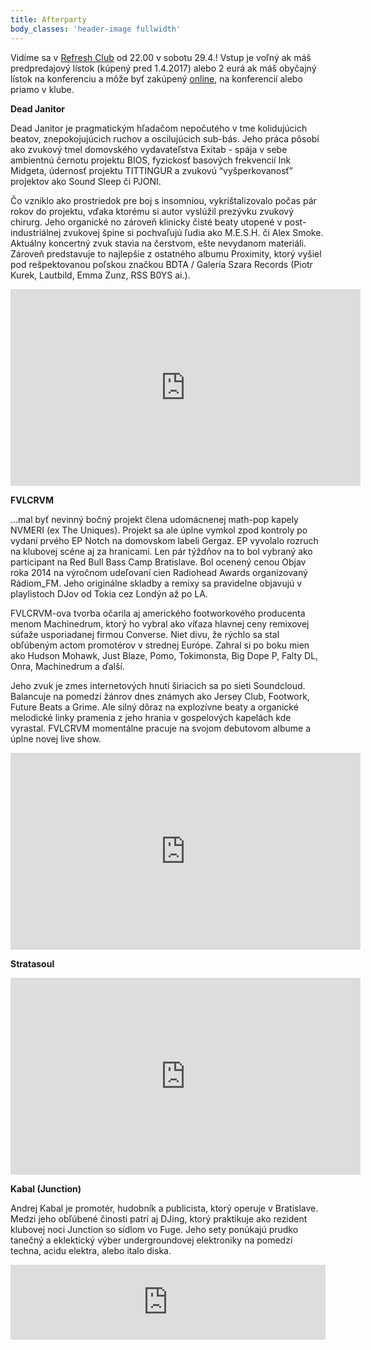 ```yaml
---
title: Afterparty
body_classes: 'header-image fullwidth'
---
```


Vidíme sa v [Refresh Club](https://www.google.sk/maps/place/RE:FRESH+music+club+%26+restaurant/@48.1426876,17.1042189,17z/data=!3m1!4b1!4m5!3m4!1s0x476c895d3600526d:0x227e556b66efc568!8m2!3d48.1426876!4d17.1064076?hl=en) od 22.00 v sobotu 29.4.! Vstup je voľný ak máš predpredajový lístok (kúpený pred 1.4.2017) alebo 2 eurá ak máš obyčajný lístok na konferenciu a môže byť zakúpený [online](https://ti.to/sensorium2017/sensorium2017), na konferencií alebo priamo v klube. 

**Dead Janitor**

Dead Janitor je pragmatickým hľadačom nepočutého v tme kolidujúcich beatov, znepokojujúcich ruchov a oscilujúcich sub-bás. Jeho práca pôsobí ako zvukový tmel domovského vydavateľstva Exitab - spája v sebe ambientnú černotu projektu BIOS, fyzickosť basových frekvencií Ink Midgeta, údernosť projektu TITTINGUR a zvukovú “vyšperkovanosť” projektov ako Sound Sleep či PJONI. 

Čo vzniklo ako prostriedok pre boj s insomniou, vykrištalizovalo počas pár rokov do projektu, vďaka ktorému si autor vyslúžil prezývku zvukový chirurg. Jeho organické no zároveň klinicky čisté beaty utopené v post-industriálnej zvukovej špine si pochvaľujú ľudia ako M.E.S.H. či Alex Smoke. Aktuálny koncertný zvuk stavia na čerstvom, ešte nevydanom materiáli. Zároveň predstavuje to najlepšie z ostatného albumu Proximity, ktorý vyšiel pod rešpektovanou poľskou značkou BDTA / Galeria Szara Records (Piotr Kurek, Lautbild, Emma Zunz, RSS B0YS ai.).

<iframe width="560" height="315" src="https://www.youtube.com/embed/QbU_eyeGqps" frameborder="0" allowfullscreen></iframe>

**FVLCRVM**

…mal byť nevinný bočný projekt člena udomácnenej math-pop kapely NVMERI (ex The Uniques). Projekt sa ale úplne vymkol zpod kontroly po vydaní prvého EP Notch na domovskom labeli Gergaz. EP vyvolalo rozruch na klubovej scéne aj za hranicami. Len pár týždňov na to bol vybraný ako participant na Red Bull Bass Camp Bratislave. Bol ocenený cenou Objav roka 2014 na výročnom udeľovaní cien Radiohead Awards organizovaný Rádiom_FM. Jeho originálne skladby a remixy sa pravidelne objavujú v playlistoch DJov od Tokia cez Londýn až po LA.    

FVLCRVM-ova tvorba očarila aj amerického footworkového producenta menom Machinedrum, ktorý ho vybral ako víťaza hlavnej ceny remixovej súťaže usporiadanej firmou Converse. Niet divu, že rýchlo sa stal obľúbeným actom promotérov v strednej Európe. Zahral si po boku mien ako Hudson Mohawk, Just Blaze, Pomo, Tokimonsta, Big Dope P, Falty DL, Onra, Machinedrum a ďalší.    

Jeho zvuk je zmes internetových hnutí širiacich sa po sieti Soundcloud. Balancuje na pomedzí žánrov dnes známych ako Jersey Club, Footwork, Future Beats a Grime. Ale silný dôraz na explozívne beaty a organické melodické linky pramenia z jeho hrania v gospelových kapelách kde vyrastal. FVLCRVM momentálne pracuje na svojom debutovom albume a úplne novej live show.  

<iframe width="560" height="315" src="https://www.youtube.com/embed/kkhjGOQUHsE" frameborder="0" allowfullscreen></iframe>

**Stratasoul**

<iframe width="560" height="315" src="https://www.youtube.com/embed/oglCsxFQOQg" frameborder="0" allowfullscreen></iframe>

**Kabal (Junction)**

Andrej Kabal je promotér, hudobník a publicista, ktorý operuje v Bratislave. Medzi jeho obľúbené  činosti patrí aj DJing, ktorý praktikuje ako rezident klubovej noci Junction so sídlom vo Fuge. Jeho sety ponúkajú prudko tanečný a eklektický výber undergroundovej elektroniky na pomedzí techna, acidu elektra, alebo italo diska.

<iframe width="100%" height="120" src="https://www.mixcloud.com/widget/iframe/?feed=https%3A%2F%2Fwww.mixcloud.com%2Fjacqueskustod%2Frehearsal%2F&hide_cover=1&light=1" frameborder="0"></iframe>
